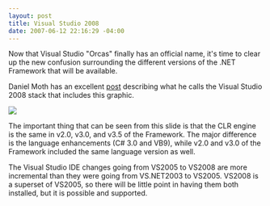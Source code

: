 ```yaml
---
layout: post
title: Visual Studio 2008
date: 2007-06-12 22:16:29 -04:00
---
```


Now that Visual Studio "Orcas" finally has an official name, it's time to clear up the new confusion surrounding the different versions of the .NET Framework that will be available.

Daniel Moth has an excellent [post](http://www.danielmoth.com/Blog/2007/06/visual-studio-2008-stack.html) describing what he calls the Visual Studio 2008 stack that includes this graphic.

![](http://www.danielmoth.com/Blog/Orcas.png)

The important thing that can be seen from this slide is that the CLR engine is the same in v2.0, v3.0, and v3.5 of the Framework. The major difference is the language enhancements (C# 3.0 and VB9), while v2.0 and v3.0 of the Framework included the same language version as well.

The Visual Studio IDE changes going from VS2005 to VS2008 are more incremental than they were going from VS.NET2003 to VS2005. VS2008 is a superset of VS2005, so there will be little point in having them both installed, but it is possible and supported.
